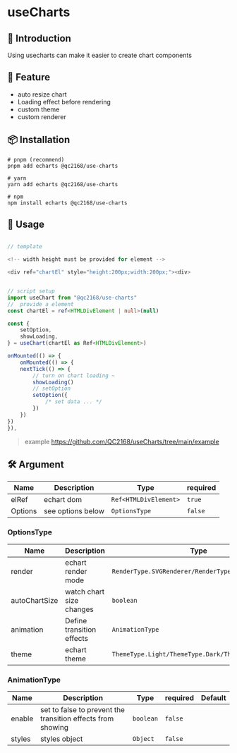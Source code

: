 # useCharts

## 📖 Introduction

Using usecharts can make it easier to create chart components

## 🌈 Feature

- auto resize chart
- Loading effect before rendering
- custom theme
- custom renderer

## 📦 Installation

```
# pnpm (recommend)
pnpm add echarts @qc2168/use-charts

# yarn
yarn add echarts @qc2168/use-charts

# npm
npm install echarts @qc2168/use-charts

```

## 🤖 Usage

```typescript

// template

<!-- width height must be provided for element -->

<div ref="chartEl" style="height:200px;width:200px;"><div>


// script setup
import useChart from "@qc2168/use-charts"
//  provide a element
const chartEl = ref<HTMLDivElement | null>(null)

const {
    setOption,
    showLoading,
} = useChart(chartEl as Ref<HTMLDivElement>)

onMounted(() => {
    onMounted(() => {
    nextTick(() => {
        // turn on chart loading ~
        showLoading()
        // setOption
        setOption({
            /* set data ... */
        })
    })
})
}),
```
> example https://github.com/QC2168/useCharts/tree/main/example

## 🛠️ Argument

| Name    | Description       | Type                  | required |
| ------- | ----------------- | --------------------- | -------- |
| elRef   | echart dom        | `Ref<HTMLDivElement>` | `true`     |
| Options | see options below | `OptionsType`         | `false`    |

### OptionsType
| Name          | Description               | Type                                               | required | Default                  |
| ------------- | ------------------------- | -------------------------------------------------- | -------- | ------------------------ |
| render        | echart render mode        | `RenderType.SVGRenderer/RenderType.CanvasRenderer` | `false`  | `RenderType.SVGRenderer` |
| autoChartSize | watch chart size changes  | `boolean`                                          | `false`  | `false`                    |
| animation     | Define transition effects | `AnimationType`                                    | `false`  | `{}`                       |
| theme         | echart theme              | `ThemeType.Light/ThemeType.Dark/ThemeType.Default` | `false`  | `ThemeType.Default`        |

### AnimationType
| Name   | Description                                                 | Type    | required | Default |
| ------ | ----------------------------------------------------------- | ------- | -------- | ------- |
| enable | set to false to prevent the transition effects from showing | `boolean` | `false`   |         |
| styles | styles object                                               | `Object`  | `false`   |         |

